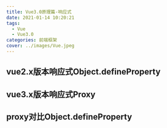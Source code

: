 ```yaml
---
title: Vue3.0原理篇-响应式
date: 2021-01-14 10:20:21
tags:
  - Vue
  - Vue3.0
categories: 前端框架
cover: ../images/Vue.jpeg
---
```


## vue2.x版本响应式Object.defineProperty
## vue3.x版本响应式Proxy
## proxy对比Object.defineProperty